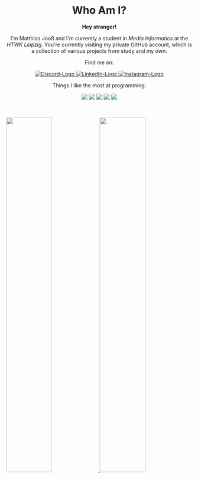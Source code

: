 <h1 align="center">
  <b>Who Am I?</b>
</h1>

<div align="center">
<b>Hey stranger!</b>
<p>I'm Matthias Jooß and I'm currently a student in <i>Media Informatics</i> at the <i>HTWK Leipzig</i>.
You're currently visiting my private GitHub account, which is a collection of various projects from study and my own.</p>
  
</div>
<div align="center">
	<p>Find me on:</p>
  <a href="https://www.discordapp.com/users/Matthias#2670">
  <img src="https://img.shields.io/badge/Discord-7289DA?style=for-the-badge&logo=discord&logoColor=white" alt="Discord-Logo"/>
</a>
  <a href="https://www.linkedin.com/in/matthias-jooß-1b2993197">
  <img src="https://img.shields.io/badge/LinkedIn-0077B5?style=for-the-badge&logo=linkedin&logoColor=white" alt="LinkedIn-Logo" />
</a>
  <a href="https://www.instagram.com/matthias.j99/">
  <img src="https://img.shields.io/badge/Instagram-E4405F?style=for-the-badge&logo=instagram&logoColor=white" alt="Instagram-Logo" />
</a>
 
</div>
<p>
<div align="center">
	<p>Things I like the most at programming:</p>
    <img src="https://img.shields.io/badge/java-%23ED8B00.svg?style=for-the-badge&logo=java&logoColor=white">
    <img src="https://img.shields.io/badge/Spring-6DB33F?style=for-the-badge&logo=spring&logoColor=white">  
    <img src="https://img.shields.io/badge/c%23-%23239120.svg?style=for-the-badge&logo=c-sharp&logoColor=white">
  <img src="https://img.shields.io/badge/Go-00ADD8?style=for-the-badge&logo=go&logoColor=white">
  <img src="https://img.shields.io/badge/IntelliJ_IDEA-000000.svg?style=for-the-badge&logo=intellij-idea&logoColor=white">


</div>
</p>


<br>

<div align="center">
</div>




<p align="left">
  <a href="https://abhigyantrips.dev/">
  <img width="49.5%" src="https://github-readme-stats.vercel.app/api?username=joossm&show_icons=true&theme=dracula&hide_border=true" />
    <img width="49.5%" src="https://github-readme-streak-stats.herokuapp.com/?user=joossm&theme=dracula&hide_border=true" />

  </a>
</p>
